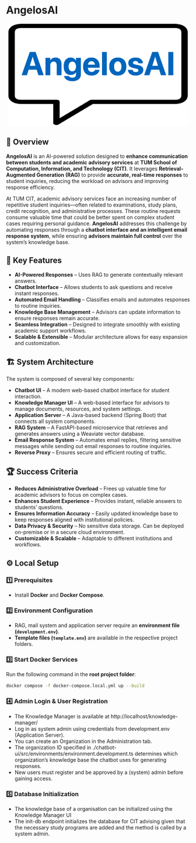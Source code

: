 # AngelosAI

<p align="center">
  <img src="assets/angelos-ai-logo2.png" alt="studi.chat Logo" height="280">
</p>

## 📌 Overview

**AngelosAI** is an AI-powered solution designed to **enhance communication between students and academic advisory services** at **TUM School of Computation, Information, and Technology (CIT)**. It leverages **Retrieval-Augmented Generation (RAG)** to provide **accurate, real-time responses** to student inquiries, reducing the workload on advisors and improving response efficiency.

At TUM CIT, academic advisory services face an increasing number of repetitive student inquiries—often related to examinations, study plans, credit recognition, and administrative processes. These routine requests consume valuable time that could be better spent on complex student cases requiring personal guidance. **AngelosAI** addresses this challenge by automating responses through a **chatbot interface and an intelligent email response system**, while ensuring **advisors maintain full control** over the system’s knowledge base.

## 🚀 Key Features

- **AI-Powered Responses** – Uses RAG to generate contextually relevant answers.
- **Chatbot Interface** – Allows students to ask questions and receive instant responses.
- **Automated Email Handling** – Classifies emails and automates responses to routine inquiries.
- **Knowledge Base Management** – Advisors can update information to ensure responses remain accurate.
- **Seamless Integration** – Designed to integrate smoothly with existing academic support workflows.
- **Scalable & Extensible** – Modular architecture allows for easy expansion and customization.

## 🏗 System Architecture

The system is composed of several key components:

- **Chatbot UI** – A modern web-based chatbot interface for student interaction.
- **Knowledge Manager UI** – A web-based interface for advisors to manage documents, resources, and system settings.
- **Application Server** – A Java-based backend (Spring Boot) that connects all system components.
- **RAG System** – A FastAPI-based microservice that retrieves and generates answers using a Weaviate vector database.
- **Email Response System** – Automates email replies, filtering sensitive messages while sending out email responses to routine inquiries.
- **Reverse Proxy** – Ensures secure and efficient routing of traffic.

## 🏆 Success Criteria

- **Reduces Administrative Overload** – Frees up valuable time for academic advisors to focus on complex cases.
- **Enhances Student Experience** – Provides instant, reliable answers to students’ questions.
- **Ensures Information Accuracy** – Easily updated knowledge base to keep responses aligned with institutional policies.
- **Data Privacy & Security** – No sensitive data storage. Can be deployed on-premise or in a secure cloud environment.
- **Customizable & Scalable** – Adaptable to different institutions and workflows.

## ⚙️ Local Setup  
### 1️⃣ Prerequisites  
- Install **Docker** and **Docker Compose**.  

### 2️⃣ Environment Configuration  
- RAG, mail system and application server require an **environment file (`development.env`)**.  
- **Template files (`template.env`)** are available in the respective project folders.

### 3️⃣ Start Docker Services  
Run the following command in the **root project folder**:  
```sh
docker compose -f docker-compose.local.yml up --build
```

### 4️⃣ Admin Login & User Registration
- The Knowledge Manager is available at http://localhost/knowledge-manager/
- Log in as system admin using credentials from development.env (Application Server).
- You can create an Organization in the Administration tab.
-	The organization ID specified in ./chatbot-ui/src/environments/environment.development.ts determines which organization’s knowledge base the chatbot uses for generating responses.
-	New users must register and be approved by a (system) admin before gaining access.

### 5️⃣ Database Initialization
- The knowledge base of a organisation can be initialized using the Knowledge Manager UI
- The init-db endpoint initializes the database for CIT advising given that the necessary study programs are added and the method is called by a system admin.
